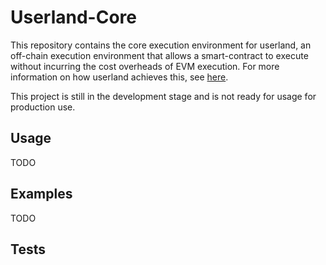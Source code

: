 # Userland-Core

This repository contains the core execution environment for userland, an off-chain execution environment that allows a smart-contract to execute without incurring the cost overheads of EVM execution. For more information on how userland achieves this, see [here](docs/concept.md).

This project is still in the development stage and is not ready for usage for production use.

## Usage

TODO

## Examples

TODO

## Tests


